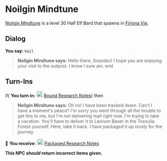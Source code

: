 # Noilgin Mindtune



[Noilgin Mindtune](/npc/84162) is a level 30 Half Elf Bard that spawns in [Firiona Vie](/zone/84).




## Dialog

**You say:** `hail`



>**Noilgin Mindtune says:** Hello there, Soandso! I hope you are enjoying your visit to the outpost. I know I sure am.
end



## Turn-Ins



if( **You turn in:** <img style="background:url(/static/icons/blank_slot.gif);width:20px;height:20px;" src="/static/icons/item_777.png" alt="" /> <a
                                href="/item/6067" data-url="6067" class="tooltip-link link">Bound Research Notes</a>) then


>**Noilgin Mindtune says:** Oh no! I have been tracked down. Can't I have a moment's peace? I'm sorry you went through all the trouble to get this to me, but I'm not delivering mail right now. I'm trying to take a vacation. You'll have to deliver it to Lanivon Baxer in the Toxxulia Forest yourself. Here, take it back. I have packaged it up nicely for the journey.


 &#127873; **You receive:**  <img style="background:url(/static/icons/blank_slot.gif);width:20px;height:20px;" src="/static/icons/item_609.png" alt="" /> <a
                                href="/item/6069" data-url="6069" class="tooltip-link link">Packaged Research Notes</a> 

 

**This NPC *should* return incorrect items given.**





